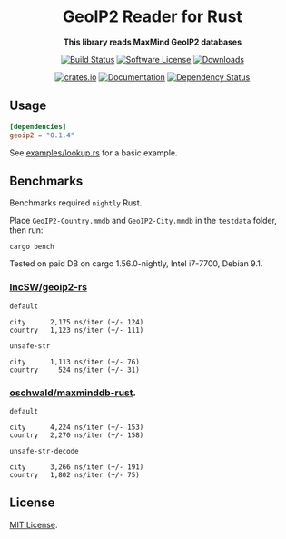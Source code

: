 <div align="center">
	<h1>GeoIP2 Reader for Rust</h1>
	<p>
		<strong>This library reads MaxMind GeoIP2 databases</strong>
	</p>

[![Build Status](https://github.com/cristalhq/base64/workflows/build/badge.svg)](https://github.com/IncSW/geoip2/actions)
[![Software License](https://img.shields.io/badge/license-MIT-brightgreen.svg)](LICENSE)
[![Downloads](https://img.shields.io/crates/d/geoip2.svg)](https://crates.io/crates/geoip2)

[![crates.io](https://img.shields.io/crates/v/geoip2?label=latest)](https://crates.io/crates/geoip2)
[![Documentation](https://docs.rs/geoip2/badge.svg?version=0.1.4)](https://docs.rs/geoip2/0.1.4)
[![Dependency Status](https://deps.rs/crate/geoip2/0.1.4/status.svg)](https://deps.rs/crate/geoip2/0.1.4)


</div>

## Usage

```toml
[dependencies]
geoip2 = "0.1.4"
```

See [examples/lookup.rs](examples/lookup.rs) for a basic example.

## Benchmarks

Benchmarks required `nightly` Rust.

Place `GeoIP2-Country.mmdb` and `GeoIP2-City.mmdb` in the `testdata` folder, then run:
```
cargo bench
```

Tested on paid DB on cargo 1.56.0-nightly, Intel i7-7700, Debian 9.1.

### [IncSW/geoip2-rs](https://github.com/IncSW/geoip2-rs)
`default`
```
city      2,175 ns/iter (+/- 124)
country   1,123 ns/iter (+/- 111)
```
`unsafe-str`
```
city      1,113 ns/iter (+/- 76)
country     524 ns/iter (+/- 31)
```

### [oschwald/maxminddb-rust](https://github.com/oschwald/maxminddb-rust).
`default`
```
city      4,224 ns/iter (+/- 153)
country   2,270 ns/iter (+/- 158)
```
`unsafe-str-decode`
```
city      3,266 ns/iter (+/- 191)
country   1,802 ns/iter (+/- 75)
```

## License

[MIT License](LICENSE).
